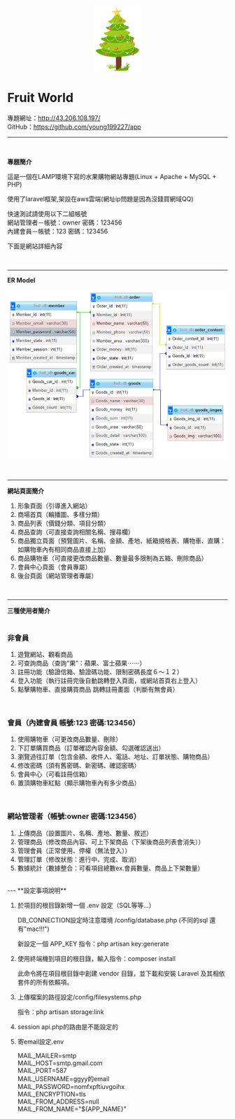 <p align="center"><img src="https://raw.githubusercontent.com/young199227/app/main/public/img/tree.png" height="150px"></p>

 **Fruit World**
===

<div class="">專題網址：<a href="http://43.206.108.197/">http://43.206.108.197/</a></div>
<div class="mt-2">GitHub：<a href="https://github.com/young199227/app">https://github.com/young199227/app</a></div>

---
<br>

**專題簡介**
<br>

<p>這是一個在LAMP環境下寫的水果購物網站專題(Linux + Apache + MySQL + PHP)</p>  

<p>使用了laravel框架,架設在aws雲端(網址ip問題是因為沒錢買網域QQ)</p>  

<p>快速測試請使用以下二組帳號<br>網站管理者－帳號：owner 密碼：123456<br>內建會員－帳號：123 密碼：123456</p>  

<p>下面是網站詳細內容</p>
<br>

---

**ER Model**
<br>

<p><img src="https://raw.githubusercontent.com/young199227/app/main/public/img/ER%E9%97%9C%E8%81%AF%E5%9C%96.png" width="704px"></p>
<br>

---
**網站頁面簡介**
<br>

1. 形象頁面（引導進入網站）
2. 商場首頁（輪播圖、多樣分類）
3. 商品列表（價錢分類、項目分類）
4. 商品查詢（可直接查詢相關名稱、搜尋欄）
5. 商品獨立頁面（預覽圖片、名稱、金額、產地、紙箱規格表、購物車、直購：如購物車內有相同商品直接上加）
6. 商品購物車（可直接更改商品數量、數量最多限制為五箱、刪除商品）
7. 會員中心頁面（會員專屬）
8. 後台頁面（網站管理者專屬）

<br>

---
**三種使用者簡介**
<br>
<br>

### **非會員**
1. 遊覽網站、觀看商品
2. 可查詢商品（查詢”果”：蘋果、富士蘋果⋯⋯）
3. 註冊功能（驗證信箱、驗證碼功能、限制密碼長度６～１２）
4. 登入功能（執行註冊完後自動跳轉登入頁面，或網站首頁右上登入）
5. 點擊購物車、直接購買商品 跳轉註冊畫面（判斷有無會員）

<br>

### **會員（內建會員 帳號:123 密碼:123456）**
1. 使用購物車（可更改商品數量、刪除）
2. 下訂單購買商品（訂單確認內容金額、勾選確認送出）
3. 瀏覽過往訂單（包含金額、收件人、電話、地址、訂單狀態、購物商品）
4. 修改密碼（須有舊密碼、新密碼、確認密碼）
5. 會員中心（可看註冊信箱）
6. 置頂購物車紅點（顯示購物車內有多少商品）

<br>

### **網站管理者（帳號:owner 密碼:123456）**

1. 上傳商品（設置圖片、名稱、產地、數量、敘述）
2. 管理商品（修改商品內容、可上下架商品（下架後商品列表會消失））
3. 管理會員（正常使用、停權（無法登入））
4. 管理訂單（修改狀態：進行中、完成、取消）
5. 數據統計（數據整合：可看項目總數ex.會員數量、商品上下架數量）


<br>
---
**設定事項說明**
<br>

1. 於項目的根目錄新增一個 .env 設定（SQL等等...）

    DB_CONNECTION設定時注意環境 /config/database.php (不同的sql 還有"mac!!!")

    新設定一個 APP_KEY  指令：php artisan key:generate

2. 使用終端機到項目的根目錄，輸入指令：composer install

    此命令將在項目根目錄中創建 vendor 目錄，並下載和安裝 Laravel 及其相依套件的所有依賴項。

3. 上傳檔案的路徑設定/config/filesystems.php

    指令：php artisan storage:link

4. session api.php的路由是不能設定的 

5. 寄email設定.env

    MAIL_MAILER=smtp <br>
    MAIL_HOST=smtp.gmail.com <br>
    MAIL_PORT=587 <br>
    MAIL_USERNAME=ggyy的email <br>
    MAIL_PASSWORD=nomfxpftiuvgoihx <br>
    MAIL_ENCRYPTION=tls <br>
    MAIL_FROM_ADDRESS=null <br>
    MAIL_FROM_NAME="${APP_NAME}"






